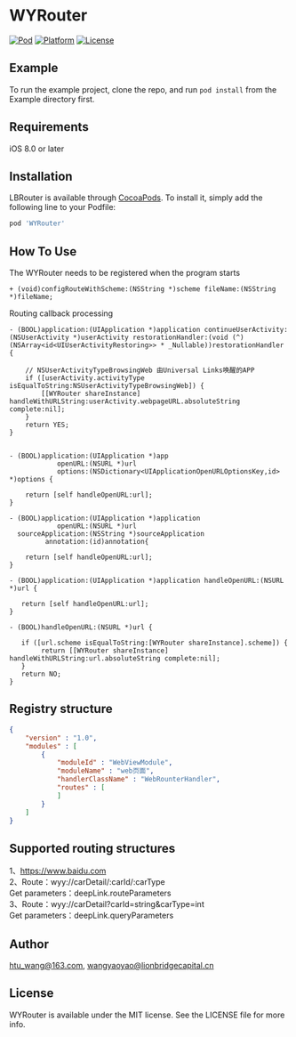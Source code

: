 # WYRouter
[![Pod](https://img.shields.io/badge/Pod-V1.0.0-blue)](https://github.com/D-Monarch/WYRouter)
[![Platform](https://img.shields.io/badge/Platform-iOS-lightgrey)](https://github.com/D-Monarch/WYRouter)
[![License](https://img.shields.io/github/license/D-Monarch/WYRouter)](https://github.com/D-Monarch/WYRouter/blob/master/LICENSE)

## Example

To run the example project, clone the repo, and run `pod install` from the Example directory first.

## Requirements
iOS 8.0 or later


## Installation

LBRouter is available through [CocoaPods](https://cocoapods.org). To install
it, simply add the following line to your Podfile:

```ruby
pod 'WYRouter'
```

## How To Use 

The WYRouter needs to be registered when the program starts

```Object-C
+ (void)configRouteWithScheme:(NSString *)scheme fileName:(NSString *)fileName;
```

Routing callback processing

```Object-C
- (BOOL)application:(UIApplication *)application continueUserActivity:(NSUserActivity *)userActivity restorationHandler:(void (^)(NSArray<id<UIUserActivityRestoring>> * _Nullable))restorationHandler {
    
    // NSUserActivityTypeBrowsingWeb 由Universal Links唤醒的APP
    if ([userActivity.activityType isEqualToString:NSUserActivityTypeBrowsingWeb]) {
        [[WYRouter shareInstance] handleWithURLString:userActivity.webpageURL.absoluteString complete:nil];
    }
    return YES;
}


- (BOOL)application:(UIApplication *)app
            openURL:(NSURL *)url
            options:(NSDictionary<UIApplicationOpenURLOptionsKey,id> *)options {
    
    return [self handleOpenURL:url];
}

- (BOOL)application:(UIApplication *)application
            openURL:(NSURL *)url
  sourceApplication:(NSString *)sourceApplication
         annotation:(id)annotation{
    
    return [self handleOpenURL:url];
}

- (BOOL)application:(UIApplication *)application handleOpenURL:(NSURL *)url {
    
   return [self handleOpenURL:url];
}

- (BOOL)handleOpenURL:(NSURL *)url {
    
   if ([url.scheme isEqualToString:[WYRouter shareInstance].scheme]) {
        return [[WYRouter shareInstance] handleWithURLString:url.absoluteString complete:nil];
   }
   return NO;
}

```


## Registry structure

``` Json
{
    "version" : "1.0",
    "modules" : [
        {
            "moduleId" : "WebViewModule",
            "moduleName" : "web页面",
            "handlerClassName" : "WebRounterHandler",
            "routes" : [
            ]
        }
    ]
}
```
 
## Supported routing structures

1、https://www.baidu.com   
2、Route：wyy://carDetail/:carId/:carType                 
  Get parameters：deepLink.routeParameters  
3、Route：wyy://carDetail?carId=string&carType=int        
  Get parameters：deepLink.queryParameters  


## Author

htu_wang@163.com, wangyaoyao@lionbridgecapital.cn

## License

WYRouter is available under the MIT license. See the LICENSE file for more info.
